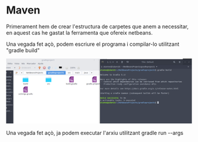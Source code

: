 # Maven

Primerament hem de crear l'estructura de carpetes que anem a necessitar, en aquest cas he gastat la ferramenta que ofereix netbeans.

Una vegada fet açò, podem escriure el programa i compilar-lo utilitzant "gradle build"

![imatge](./fotos/Gradlecompile.png)

Una vegada fet açò, ja podem executar l'arxiu utilitzant gradle run --args



